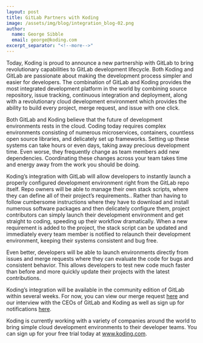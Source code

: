 ```yaml
---
layout: post
title: GitLab Partners with Koding
image: /assets/img/blog/integration_blog-02.png
author:
  name: George Sibble
  email: george@koding.com
excerpt_separator: "<!--more-->"
---
```


Today, Koding is proud to announce a new partnership with GitLab to bring revolutionary capabilities to GitLab development lifecycle. Both Koding and GitLab are passionate about making the development process simpler and easier for developers. The combination of GitLab and Koding provides the most integrated development platform in the world by combining source repository, issue tracking, continuous integration and deployment, along with a revolutionary cloud development environment which provides the ability to build every project, merge request, and issue with one click.

<!--more-->

Both GitLab and Koding believe that the future of development environments rests in the cloud. Coding today requires complex environments consisting of numerous microservices, containers, countless open source libraries, and delicately set up frameworks. Setting up these systems can take hours or even days, taking away precious development time. Even worse, they frequently change as team members add new dependencies. Coordinating these changes across your team takes time and energy away from the work you should be doing.

Koding’s integration with GitLab will allow developers to instantly launch a properly configured development environment right from the GitLab repo itself. Repo owners will be able to manage their own stack scripts, where they can define all of their project’s requirements.. Rather than having to follow cumbersome instructions where they have to download and install numerous software packages and then delicately configure them, project contributors can simply launch their development environment and get straight to coding, speeding up their workflow dramatically. When a new requirement is added to the project, the stack script can be updated and immediately every team member is notified to relaunch their development environment, keeping their systems consistent and bug free.

Even better, developers will be able to launch environments directly from issues and merge requests where they can evaluate the code for bugs and consistent behavior. This allows developers to test new code much faster than before and more quickly update their projects with the latest contributions.

Koding’s integration will be available in the community edition of GitLab within several weeks. For now, you can view our merge request [here](https://gitlab.com/gitlab-org/gitlab-ce/merge_requests/4769/commits) and our interview with the CEOs of GitLab and Koding as well as sign up for notifications [here](http://bit.ly/2aGzuqq).

Koding is currently working with a variety of companies around the world to bring simple cloud development environments to their developer teams. You can sign up for your free trial today at www.koding.com.